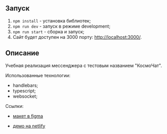 ## Запуск

1. `npm install` - установка библиотек;
2. `npm run dev` - запуск в режиме development;
3. `npm run start` - сборка и запуск;
4. Сайт будет доступен на 3000 порту: [http://localhost:3000/](http://localhost:3000/).

## Описание

Учебная реализация мессенджера с тестовым названием "КосмоЧат".

Использованные технологии:

- handlebars;
- typescript;
- websocket;

Ссылки:

- [макет в figma](https://www.figma.com/design/ZkOsYu2Gbb7GBlA3bgT0qc/yandex-messenger?node-id=0-1&p=f&t=igKLHJr6eeGZL5C7-0)

- [демо на netlify](https://cosmochat120461.netlify.app/)
